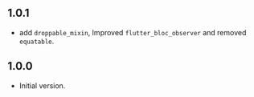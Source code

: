 ## 1.0.1
- add `droppable_mixin`, Improved `flutter_bloc_observer` and removed `equatable`.

## 1.0.0
- Initial version.
